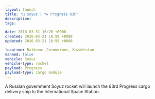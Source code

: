 ```yaml
---
layout: launch
title: "🚀 Soyuz | 🛰 Progress 63P"
description:
tags:

date: 2016-03-31 16:20 +0000
created: 2016-03-21 16:59 +0000
updated: 2016-03-21 16:59 +0000

location: Baikonur Cosmodrome, Kazakhstan
manned: false
vehicle: Soyuz
vehicle-type: rocket
payload: Progress
payload-type: cargo module
---
```


A Russian government Soyuz rocket will launch the 63rd Progress cargo delivery ship to the International Space Station.

